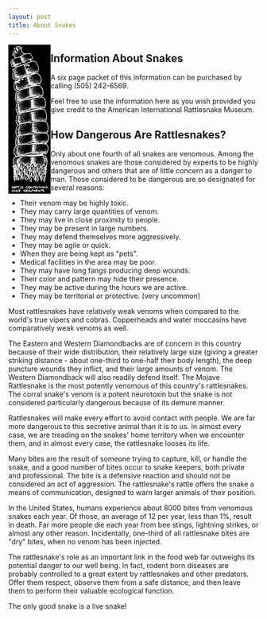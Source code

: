 ```yaml
---
layout: post
title: About Snakes
---
```

<img style="float: left;" src="/assets/uploads/rattle_l.gif">

## Information About Snakes

A six page packet of this information can be purchased by calling (505) 242-6569.

Feel free to use the information here as you wish provided you give credit to the American International Rattlesnake Museum.

## How Dangerous Are Rattlesnakes?

Only about one fourth of all snakes are venomous. Among the venomous snakes are those considered by experts to be highly dangerous and others that are of little concern as a danger to man. Those considered to be dangerous are so designated for several reasons:

* Their venom may be highly toxic.
* They may carry large quantities of venom.
* They may live in close proximity to people.
* They may be present in large numbers.
* They may defend themselves more aggressively.
* They may be agile or quick.
* When they are being kept as "pets".
* Medical facilities in the area may be poor.
* They may have long fangs producing deep wounds.
* Their color and pattern may hide their presence.
* They may be active during the hours we are active.
* They may be territorial or protective. (very uncommon) 

Most rattlesnakes have relatively weak venoms when compared to the world's true vipers and cobras. Copperheads and water moccasins have comparatively weak venoms as well.

The Eastern and Western Diamondbacks are of concern in this country because of their wide distribution, their relatively large size (giving a greater striking distance - about one-third to one-half their body length), the deep puncture wounds they inflict, and their large amounts of venom. The Western Diamondback will also readily defend itself. The Mojave Rattlesnake is the most potently venomous of this country's rattlesnakes. The corral snake's venom is a potent neurotoxin but the snake is not considered particularly dangerous because of its demure manner.

Rattlesnakes will make every effort to avoid contact with people. We are far more dangerous to this secretive animal than it is to us. In almost every case, we are treading on the snakes' home territory when we encounter them, and in almost every case, the rattlesnake looses its life.

Many bites are the result of someone trying to capture, kill, or handle the snake, and a good number of bites occur to snake keepers, both private and professional. The bite is a defensive reaction and should not be considered an act of aggression. The rattlesnake's rattle offers the snake a means of communication, designed to warn larger animals of their position.

In the United States, humans experience about 8000 bites from venomous snakes each year. Of those, an average of 12 per year, less than 1%, result in death. Far more people die each year from bee stings, lightning strikes, or almost any other reason. Incidentally, one-third of all rattlesnake bites are "dry" bites, when no venom has been injected.

The rattlesnake's role as an important link in the food web far outweighs its potential danger to our well being. In fact, rodent born diseases are probably controlled to a great extent by rattlesnakes and other predators. Offer them respect, observe them from a safe distance, and then leave them to perform their valuable ecological function.

The only good snake is a live snake!
